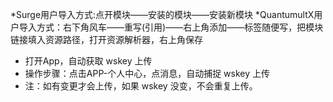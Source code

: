 *Surge用户导入方式:点开模块——安装的模块——安装新模块
*QuantumultX用户导入方式：右下角风车——重写(引用)——右上角添加——标签随便写，把模块链接填入资源路径，打开资源解析器，右上角保存
 
* 打开App，自动获取 wskey 上传
* 操作步骤：点击APP-个人中心，点消息，自动捕捉 wskey 上传
* 注：如有变更才会上传，如果 wskey 没变，不会重复上传。
